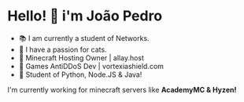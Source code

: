 # Hello! 👋 i'm João Pedro

- 📚 I am currently a student of Networks.
- 💖 I have a passion for cats.
- 🎉 Minecraft Hosting Owner | allay.host
- 🎉 Games AntiDDoS Dev | vortexiashield.com
- 🔭 Student of Python, Node.JS & Java!

I'm currently working for minecraft servers like **AcademyMC & Hyzen!**
